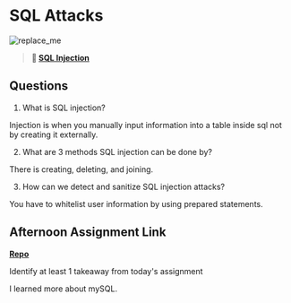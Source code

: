 # SQL Attacks

![replace_me](https://codeworks.blob.core.windows.net/public/assets/img/illustrations/placeholder.svg)

> **📖 [SQL Injection](https://codeworksacademy.com/fs-student-guide/resources/wk11/03-SQL-Injection)**

## Questions

1. What is SQL injection?

Injection is when you manually input information into a table inside sql not by creating it externally.

2. What are 3 methods SQL injection can be done by?

There is creating, deleting, and joining.

3. How can we detect and sanitize SQL injection attacks?

You have to whitelist user information by using prepared statements.

## Afternoon Assignment Link

**[Repo](https://github.com/ChristineKlosterman/<ASSIGNMENT_REPO>)**

Identify at least 1 takeaway from today's assignment

I learned more about mySQL.